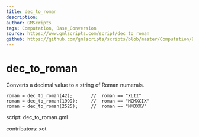 ```yaml
---
title: dec_to_roman
description: 
author: GMScripts
tags: Computation, Base_Conversion
source: https://www.gmlscripts.com/script/dec_to_roman
github: https://github.com/gmlscripts/scripts/blob/master/Computation/Base_Conversion/dec_to_roman.gml
---
```


dec_to_roman
============

Converts a decimal value to a string of Roman numerals.

    roman = dec_to_roman(42);       //  roman == "XLII"
    roman = dec_to_roman(1999);     //  roman == "MCMXCIX"
    roman = dec_to_roman(2525);     //  roman == "MMDXXV"

script: dec_to_roman.gml

contributors: xot
